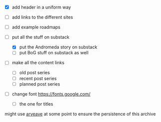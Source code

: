 - [x] add header in a uniform way

- [ ] add links to the different sites
- [ ] add example roadmaps

- [ ] put all the stuff on substack
  - [x] put the Andromeda story on substack
  - [ ] put BoG stuff on substack as well

- [ ] make all the content links
  - [ ] old post series
  - [ ] recent post series
  - [ ] planned post series

- [ ] change font https://fonts.google.com/
  - [ ] the one for titles

might use [arveave](https://www.arweave.org/) at some point to ensure the persistence of this archive